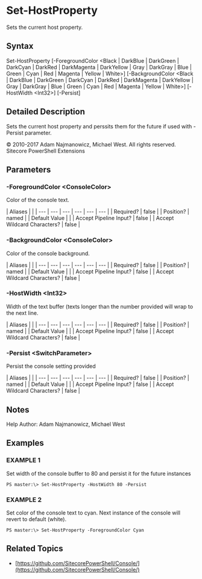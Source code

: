 # Set-HostProperty

Sets the current host property.

## Syntax

Set-HostProperty \[-ForegroundColor &lt;Black \| DarkBlue \| DarkGreen \| DarkCyan \| DarkRed \| DarkMagenta \| DarkYellow \| Gray \| DarkGray \| Blue \| Green \| Cyan \| Red \| Magenta \| Yellow \| White&gt;\] \[-BackgroundColor &lt;Black \| DarkBlue \| DarkGreen \| DarkCyan \| DarkRed \| DarkMagenta \| DarkYellow \| Gray \| DarkGray \| Blue \| Green \| Cyan \| Red \| Magenta \| Yellow \| White&gt;\] \[-HostWidth &lt;Int32&gt;\] \[-Persist\]

## Detailed Description

Sets the current host property and perssits them for the future if used with -Persist parameter.

© 2010-2017 Adam Najmanowicz, Michael West. All rights reserved. Sitecore PowerShell Extensions

## Parameters

### -ForegroundColor  &lt;ConsoleColor&gt;

Color of the console text.

| Aliases |  |
| --- | --- | --- | --- | --- | --- |
| Required? | false |
| Position? | named |
| Default Value |  |
| Accept Pipeline Input? | false |
| Accept Wildcard Characters? | false |

### -BackgroundColor  &lt;ConsoleColor&gt;

Color of the console background.

| Aliases |  |
| --- | --- | --- | --- | --- | --- |
| Required? | false |
| Position? | named |
| Default Value |  |
| Accept Pipeline Input? | false |
| Accept Wildcard Characters? | false |

### -HostWidth  &lt;Int32&gt;

Width of the text buffer \(texts longer than the number provided will wrap to the next line.

| Aliases |  |
| --- | --- | --- | --- | --- | --- |
| Required? | false |
| Position? | named |
| Default Value |  |
| Accept Pipeline Input? | false |
| Accept Wildcard Characters? | false |

### -Persist  &lt;SwitchParameter&gt;

Persist the console setting provided

| Aliases |  |
| --- | --- | --- | --- | --- | --- |
| Required? | false |
| Position? | named |
| Default Value |  |
| Accept Pipeline Input? | false |
| Accept Wildcard Characters? | false |

## Notes

Help Author: Adam Najmanowicz, Michael West

## Examples

### EXAMPLE 1

Set width of the console buffer to 80 and persist it for the future instances

```text
PS master:\> Set-HostProperty -HostWidth 80 -Persist
```

### EXAMPLE 2

Set color of the console text to cyan. Next instance of the console will revert to default \(white\).

```text
PS master:\> Set-HostProperty -ForegroundColor Cyan
```

## Related Topics

* [https://github.com/SitecorePowerShell/Console/](https://github.com/SitecorePowerShell/Console/) 

